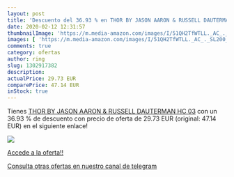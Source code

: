 ```yaml
---
layout: post
title: 'Descuento del 36.93 % en THOR BY JASON AARON & RUSSELL DAUTERMAN '
date: 2020-02-12 12:31:57
thumbnailImage: 'https://m.media-amazon.com/images/I/51QH2TfWTLL._AC_._SL200_.jpg'
images: [ 'https://m.media-amazon.com/images/I/51QH2TfWTLL._AC_._SL200_.jpg' ]
comments: true
category: ofertas
author: ring
slug: 1302917382
description:
actualPrice: 29.73 EUR
comparePrice: 47.14 EUR
inStock: true
---
```


Tienes [THOR BY JASON AARON & RUSSELL DAUTERMAN HC 03](https://www.amazon.com/dp/1302917382/?tag=redken08-20) con un 36.93 % de descuento con precio de oferta de 29.73 EUR (original: 47.14 EUR) en el siguiente enlace!

[![](https://m.media-amazon.com/images/I/51QH2TfWTLL._AC_._SL200_.jpg)](https://www.amazon.com/dp/1302917382/?tag=redken08-20)

[Accede a la oferta!!](https://www.amazon.com/dp/1302917382/?tag=redken08-20)

[Consulta otras ofertas en nuestro canal de telegram](https://t.me/s/ofertas25)
